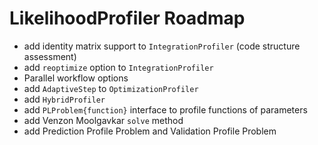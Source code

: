 # LikelihoodProfiler Roadmap

- add identity matrix support to `IntegrationProfiler` (code structure assessment)
- add `reoptimize` option to `IntegrationProfiler`
- Parallel workflow options
- add `AdaptiveStep` to `OptimizationProfiler`
- add `HybridProfiler`
- add `PLProblem{function}` interface to profile functions of parameters
- add Venzon Moolgavkar `solve` method
- add Prediction Profile Problem and Validation Profile Problem

